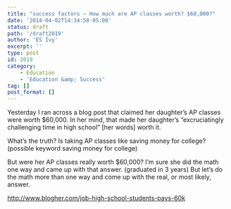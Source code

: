 ```yaml
---
title: "success factors – How much are AP classes worth? $60,000?"
date: '2014-04-02T14:34:58-05:00'
status: draft
path: '/draft2019'
author: 'ES Ivy'
excerpt: ''
type: post
id: 2019
category:
    - Education
    - 'Education &amp; Success'
tag: []
post_format: []
---
```

Yesterday I ran across a blog post that claimed her daughter’s AP classes were worth $60,000. In her mind, that made her daughter’s “excruciatingly challenging time in high school” \[her words\] worth it.

What’s the truth? Is taking AP classes like saving money for college? (possible keyword saving money for college)

But were her AP classes really worth $60,000? I’m sure she did the math one way and came up with that answer. (graduated in 3 years) But let’s do the math more than one way and come up with the real, or most likely, answer.

http://www.blogher.com/job-high-school-students-pays-60k